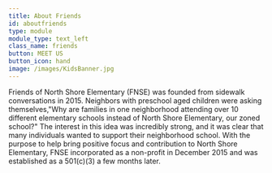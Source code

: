 ```yaml
---
title: About Friends
id: aboutfriends
type: module
module_type: text_left
class_name: friends
button: MEET US
button_icon: hand
image: /images/KidsBanner.jpg
---
```

Friends of North Shore Elementary (FNSE) was founded from sidewalk conversations in 2015. Neighbors with preschool aged children were asking themselves,"Why are families in one neighborhood attending over 10 different elementary schools instead of North Shore Elementary, our zoned school?" The interest in this idea was incredibly strong, and it was clear that many individuals wanted to support their neighborhood school. With the purpose to help bring positive focus and contribution to North Shore Elementary, FNSE incorporated as a non-profit in December 2015 and was established as a 501(c)(3) a few months later.